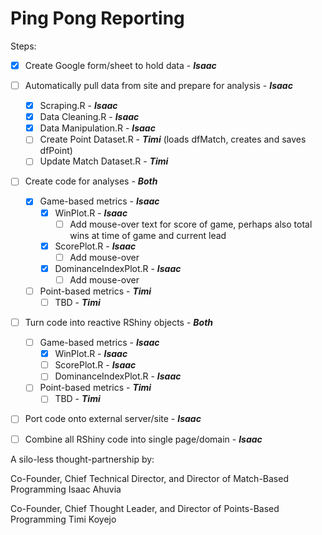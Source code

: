 # Ping Pong Reporting

Steps:
- [x] Create Google form/sheet to hold data - __*Isaac*__
- [ ] Automatically pull data from site and prepare for analysis - __*Isaac*__
  - [x] Scraping.R - __*Isaac*__
  - [x] Data Cleaning.R - __*Isaac*__
  - [x] Data Manipulation.R - __*Isaac*__
  - [ ] Create Point Dataset.R - __*Timi*__ (loads dfMatch, creates and saves dfPoint)
  - [ ] Update Match Dataset.R - __*Timi*__
- [ ] Create code for analyses - __*Both*__
  - [x] Game-based metrics - __*Isaac*__
    - [x] WinPlot.R - __*Isaac*__
      - [ ] Add mouse-over text for score of game, perhaps also total wins at time of game and current lead
    - [x] ScorePlot.R - __*Isaac*__
      - [ ] Add mouse-over
    - [x] DominanceIndexPlot.R - __*Isaac*__
      - [ ] Add mouse-over
  - [ ] Point-based metrics - __*Timi*__
    - [ ] TBD - __*Timi*__
- [ ] Turn code into reactive RShiny objects - __*Both*__
  - [ ] Game-based metrics - __*Isaac*__
    - [x] WinPlot.R - __*Isaac*__
    - [ ] ScorePlot.R - __*Isaac*__
    - [ ] DominanceIndexPlot.R - __*Isaac*__
  - [ ] Point-based metrics - __*Timi*__
    - [ ] TBD - __*Timi*__
- [ ] Port code onto external server/site - __*Isaac*__
- [ ] Combine all RShiny code into single page/domain - __*Isaac*__



A silo-less thought-partnership by:

Co-Founder, Chief Technical Director, and Director of Match-Based Programming Isaac Ahuvia

Co-Founder, Chief Thought Leader, and Director of Points-Based Programming Timi Koyejo
